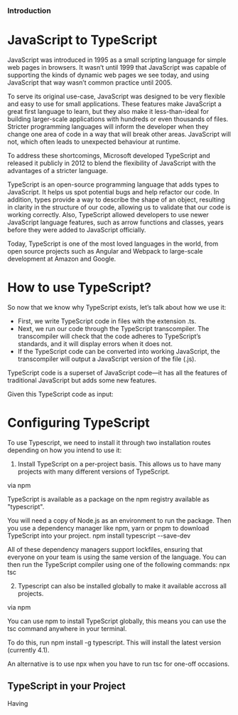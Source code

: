 ### Introduction

# JavaScript to TypeScript

JavaScript was introduced in 1995 as a small scripting language for simple web pages in browsers. It wasn’t until 1999 that JavaScript was capable of supporting the kinds of dynamic web pages we see today, and using JavaScript that way wasn’t common practice until 2005.

To serve its original use-case, JavaScript was designed to be very flexible and easy to use for small applications. These features make JavaScript a great first language to learn, but they also make it less-than-ideal for building larger-scale applications with hundreds or even thousands of files. Stricter programming languages will inform the developer when they change one area of code in a way that will break other areas. JavaScript will not, which often leads to unexpected behaviour at runtime.

To address these shortcomings, Microsoft developed TypeScript and released it publicly in 2012 to blend the flexibility of JavaScript with the advantages of a stricter language.

TypeScript is an open-source programming language that adds types to JavaScript. It helps us spot potential bugs and help refactor our code. In addition, types provide a way to describe the shape of an object, resulting in clarity in the structure of our code,  allowing us to validate that our code is working correctly. Also, TypeScript allowed developers to use newer JavaScript language features, such as arrow functions and classes, years before they were added to JavaScript officially.

Today, TypeScript is one of the most loved languages in the world, from open source projects such as Angular and Webpack to large-scale development at Amazon and Google.

# How to use TypeScript?

So now that we know why TypeScript exists, let’s talk about how we use it:

- First, we write TypeScript code in files with the extension .ts.
- Next, we run our code through the TypeScript transcompiler. The transcompiler will check that the code adheres to TypeScript’s standards, and it will display errors when it does not.
- If the TypeScript code can be converted into working JavaScript, the transcompiler will output a JavaScript version of the file (.js).

TypeScript code is a superset of JavaScript code—it has all the features of traditional JavaScript but adds some new features.

Given this TypeScript code as input:

# Configuring TypeScript

To use Typescript, we need to install it through two installation routes depending on how you intend to use it:

1. Install TypeScript on a per-project basis. This allows us to have many projects with many different versions of TypeScript.

via npm

TypeScript is available as a package on the npm registry available as "typescript".

You will need a copy of Node.js as an environment to run the package. Then you use a dependency manager like npm, yarn or pnpm to download TypeScript into your project.
npm install typescript --save-dev

All of these dependency managers support lockfiles, ensuring that everyone on your team is using the same version of the language. You can then run the TypeScript compiler using one of the following commands:
npx tsc


2. Typescript can also be installed globally to make it available accross all projects.

via npm

You can use npm to install TypeScript globally, this means you can use the tsc command anywhere in your terminal.

To do this, run npm install -g typescript. This will install the latest version (currently 4.1).

An alternative is to use npx when you have to run tsc for one-off occasions.

## TypeScript in your Project

Having 